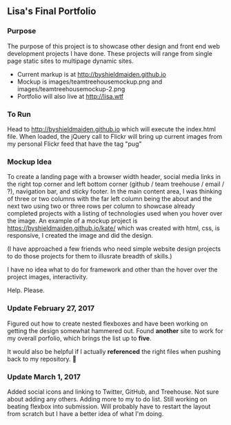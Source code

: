 ## Lisa's Final Portfolio

### Purpose
The purpose of this project is to showcase other design and front end
web development projects I have done. These projects will range from single
page static sites to multipage dynamic sites. 


* Current markup is at http://byshieldmaiden.github.io
* Mockup is images/teamtreehousemockup.png and images/teamtreehousemockup-2.png
* Portfolio will also live at http://lisa.wtf

### To Run
Head to http://byshieldmaiden.github.io which will execute the 
index.html file. When loaded, the jQuery call to Flickr will bring up current images from my personal
Flickr feed that have the tag "pug"


### Mockup Idea
To create a landing page with a browser width header, social media links
in the right top corner and left bottom corner (github / team treehouse / email / ?), navigation bar, and sticky footer.
In the main content area, I was thinking of three or two columns with the 
far left column being the about and the next two using two or three rows 
per column to showcase already completed projects with a listing of
technologies used when you hover over the image. An example of a mockup
project is https://byshieldmaiden.github.io/kate/ which was created with html,
css, is responsive, I created the image and did the design.

(I have approached a few friends who need simple website design projects
to do those projects for them to illusrate breadth of skills.)

I have no idea what to do for framework and other than the hover over
the project images, interactivity.

Help. Please.

### Update February 27, 2017
Figured out how to create nested flexboxes and have been working on 
getting the design somewhat hammered out. Found **another** site to work 
for my overall porfolio, which brings the list up to **five**.

It would also be helpful if I actually **referenced** the right files
when pushing back to my repository. :100:

### Update March 1, 2017
Added social icons and linking to Twitter, GitHub, and Treehouse. Not
sure about adding any others. Adding more to my to do list. Still working
on beating flexbox into submission. Will probably have to restart the layout
from scratch but I have a better idea of what I'm doing.

